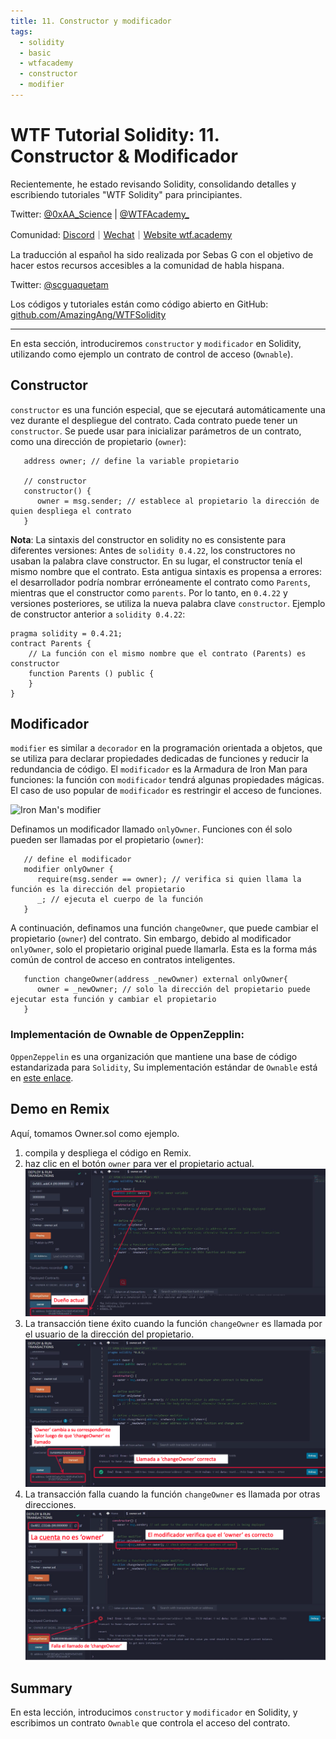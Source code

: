 ```yaml
---
title: 11. Constructor y modificador
tags:
  - solidity
  - basic
  - wtfacademy
  - constructor
  - modifier
---
```


# WTF Tutorial Solidity: 11. Constructor & Modificador

Recientemente, he estado revisando Solidity, consolidando detalles y escribiendo tutoriales "WTF Solidity" para principiantes.

Twitter: [@0xAA_Science](https://twitter.com/0xAA_Science) | [@WTFAcademy_](https://twitter.com/WTFAcademy_)

Comunidad: [Discord](https://discord.gg/5akcruXrsk)｜[Wechat](https://docs.google.com/forms/d/e/1FAIpQLSe4KGT8Sh6sJ7hedQRuIYirOoZK_85miz3dw7vA1-YjodgJ-A/viewform?usp=sf_link)｜[Website wtf.academy](https://wtf.academy)

La traducción al español ha sido realizada por Sebas G con el objetivo de hacer estos recursos accesibles a la comunidad de habla hispana.

Twitter: [@scguaquetam](https://twitter.com/scguaquetam)

Los códigos y tutoriales están como código abierto en GitHub: [github.com/AmazingAng/WTFSolidity](https://github.com/AmazingAng/WTFSolidity)

-----

En esta sección, introduciremos `constructor` y `modificador` en Solidity, utilizando como ejemplo un contrato de control de acceso (`Ownable`).

## Constructor
`constructor` es una función especial, que se ejecutará automáticamente una vez durante el despliegue del contrato. Cada contrato puede tener un `constructor`. Se puede usar para inicializar parámetros de un contrato, como una dirección de propietario (`owner`):

```solidity
   address owner; // define la variable propietario

   // constructor
   constructor() {
      owner = msg.sender; // establece al propietario la dirección de quien despliega el contrato
   }
```

**Nota**: La sintaxis del constructor en solidity no es consistente para diferentes versiones: Antes de `solidity 0.4.22`, los constructores no usaban la palabra clave constructor. En su lugar, el constructor tenía el mismo nombre que el contrato. Esta antigua sintaxis es propensa a errores: el desarrollador podría nombrar erróneamente el contrato como `Parents`, mientras que el constructor como `parents`. Por lo tanto, en `0.4.22` y versiones posteriores, se utiliza la nueva palabra clave `constructor`. Ejemplo de constructor anterior a `solidity 0.4.22`:

```solidity
pragma solidity = 0.4.21;
contract Parents {
    // La función con el mismo nombre que el contrato (Parents) es constructor
    function Parents () public {
    }
}
```

## Modificador
`modifier` es similar a `decorador` en la programación orientada a objetos, que se utiliza para declarar propiedades dedicadas de funciones y reducir la redundancia de código. El `modificador` es la Armadura de Iron Man para funciones: la función con `modificador` tendrá algunas propiedades mágicas. El caso de uso popular de `modificador` es restringir el acceso de funciones.

![Iron Man's modifier](https://images.mirror-media.xyz/publication-images/nVwXsOVmrYu8rqvKKPMpg.jpg?height=630&width=1200)

Definamos un modificador llamado `onlyOwner`. Funciones con él solo pueden ser llamadas por el propietario (`owner`):
```solidity
   // define el modificador
   modifier onlyOwner {
      require(msg.sender == owner); // verifica si quien llama la función es la dirección del propietario
      _; // ejecuta el cuerpo de la función
   }
```

A continuación, definamos una función `changeOwner`, que puede cambiar el propietario (`owner`) del contrato. Sin embargo, debido al modificador `onlyOwner`, solo el propietario original puede llamarla. Esta es la forma más común de control de acceso en contratos inteligentes.

```solidity
   function changeOwner(address _newOwner) external onlyOwner{
      owner = _newOwner; // solo la dirección del propietario puede ejecutar esta función y cambiar el propietario
   }
```

### Implementación de Ownable de OppenZepplin:
`OppenZeppelin` es una organización que mantiene una base de código estandarizada para `Solidity`, Su implementación estándar de `Ownable` está en [este enlace](https://github.com/OpenZeppelin/openzeppelin-contracts/blob/master/contracts/access/Ownable.sol).

## Demo en Remix
Aquí, tomamos Owner.sol como ejemplo.
1. compila y despliega el código en Remix.
2. haz clic en el botón `owner` para ver el propietario actual.
    ![](img/11-2_es.png)
3. La transacción tiene éxito cuando la función `changeOwner` es llamada por el usuario de la dirección del propietario.
    ![](img/11-3_es.png)
4. La transacción falla cuando la función `changeOwner` es llamada por otras direcciones.
    ![](img/11-4_es.png)


## Summary
En esta lección, introducimos `constructor` y `modificador` en Solidity, y escribimos un contrato `Ownable` que controla el acceso del contrato.
